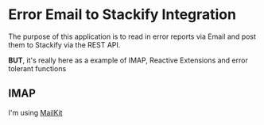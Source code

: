 # Error Email to Stackify Integration
The purpose of this application is to read in error reports via Email and post them to Stackify via the REST API. 

**BUT**, it's really here as a example of IMAP, Reactive Extensions and error tolerant functions

## IMAP
I'm using [MailKit](https://github.com/jstedfast/MailKit)

